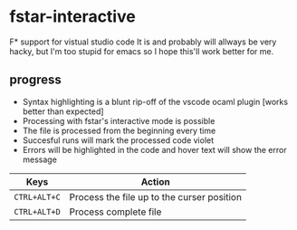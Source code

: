 # fstar-interactive
F\* support for vistual studio code
It is and probably will allways be very hacky, but I'm too stupid for emacs so I hope this'll work better for me.

## progress
- Syntax highlighting is a blunt rip-off of the vscode ocaml plugin [works better than expected]
- Processing with fstar's interactive mode is possible
- The file is processed from the beginning every time
- Succesful runs will mark the processed code violet
- Errors will be highlighted in the code and hover text will show the error message

| Keys           |Action                                      |
|----------------|--------------------------------------------|
|``CTRL+ALT+C``  | Process the file up to the curser position |
|``CTRL+ALT+D``  | Process complete file                      |
